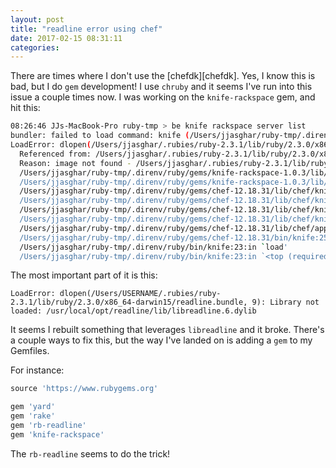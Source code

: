```yaml
---
layout: post
title: "readline error using chef"
date: 2017-02-15 08:31:11
categories:
---
```


There are times where I don't use the [chefdk][chefdk]. Yes, I know this is bad,
but I do `gem` development! I use `chruby` and it seems I've run into this issue
a couple times now. I was working on the `knife-rackspace` gem, and hit this:

```bash
08:26:46 JJs-MacBook-Pro ruby-tmp > be knife rackspace server list
bundler: failed to load command: knife (/Users/jjasghar/ruby-tmp/.direnv/ruby/bin/knife)
LoadError: dlopen(/Users/jjasghar/.rubies/ruby-2.3.1/lib/ruby/2.3.0/x86_64-darwin15/readline.bundle, 9): Library not loaded: /usr/local/opt/readline/lib/libreadline.6.dylib
  Referenced from: /Users/jjasghar/.rubies/ruby-2.3.1/lib/ruby/2.3.0/x86_64-darwin15/readline.bundle
  Reason: image not found - /Users/jjasghar/.rubies/ruby-2.3.1/lib/ruby/2.3.0/x86_64-darwin15/readline.bundle
  /Users/jjasghar/ruby-tmp/.direnv/ruby/gems/knife-rackspace-1.0.3/lib/chef/knife/rackspace_base.rb:35:in `require'
  /Users/jjasghar/ruby-tmp/.direnv/ruby/gems/knife-rackspace-1.0.3/lib/chef/knife/rackspace_base.rb:35:in `block (2 levels) in included'
  /Users/jjasghar/ruby-tmp/.direnv/ruby/gems/chef-12.18.31/lib/chef/knife.rb:232:in `block in load_deps'
  /Users/jjasghar/ruby-tmp/.direnv/ruby/gems/chef-12.18.31/lib/chef/knife.rb:231:in `each'
  /Users/jjasghar/ruby-tmp/.direnv/ruby/gems/chef-12.18.31/lib/chef/knife.rb:231:in `load_deps'
  /Users/jjasghar/ruby-tmp/.direnv/ruby/gems/chef-12.18.31/lib/chef/knife.rb:216:in `run'
  /Users/jjasghar/ruby-tmp/.direnv/ruby/gems/chef-12.18.31/lib/chef/application/knife.rb:156:in `run'
  /Users/jjasghar/ruby-tmp/.direnv/ruby/gems/chef-12.18.31/bin/knife:25:in `<top (required)>'
  /Users/jjasghar/ruby-tmp/.direnv/ruby/bin/knife:23:in `load'
  /Users/jjasghar/ruby-tmp/.direnv/ruby/bin/knife:23:in `<top (required)>'
```

The most important part of it is this:

```
LoadError: dlopen(/Users/USERNAME/.rubies/ruby-2.3.1/lib/ruby/2.3.0/x86_64-darwin15/readline.bundle, 9): Library not loaded: /usr/local/opt/readline/lib/libreadline.6.dylib
```

It seems I rebuilt something that leverages `libreadline` and it broke. There's
a couple ways to fix this, but the way I've landed on is adding a `gem` to my Gemfiles.

For instance:

```ruby
source 'https://www.rubygems.org'

gem 'yard'
gem 'rake'
gem 'rb-readline'
gem 'knife-rackspace'
```

The `rb-readline` seems to do the trick!
